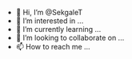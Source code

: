 - 👋 Hi, I’m @SekgaleT
- 👀 I’m interested in ...
- 🌱 I’m currently learning ...
- 💞️ I’m looking to collaborate on ...
- 📫 How to reach me ...

<!---
SekgaleT/SekgaleT is a ✨ special ✨ repository because its `README.md` (this file) appears on your GitHub profile.
You can click the Preview link to take a look at your changes.
--->
